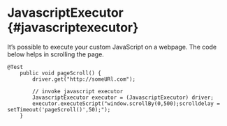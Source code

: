 # JavascriptExecutor {#javascriptexecutor}

It’s possible to execute your custom JavaScript on a webpage. The code below helps in scrolling the page.

```
@Test
    public void pageScroll() {
        driver.get("http://someURl.com");

        // invoke javascript executor
        JavascriptExecutor executor = (JavascriptExecutor) driver;
        executor.executeScript("window.scrollBy(0,500);scrolldelay = setTimeout('pageScroll()',50);");
    }
```



